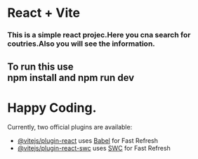 # React + Vite

<h3>This is a simple react projec.Here you cna search for coutries.Also you will see the information.</h3>
<h2>To run this use <br/> npm install and npm run dev</h2>
<h1>Happy Coding.</h1>
Currently, two official plugins are available:

- [@vitejs/plugin-react](https://github.com/vitejs/vite-plugin-react/blob/main/packages/plugin-react/README.md) uses [Babel](https://babeljs.io/) for Fast Refresh
- [@vitejs/plugin-react-swc](https://github.com/vitejs/vite-plugin-react-swc) uses [SWC](https://swc.rs/) for Fast Refresh
